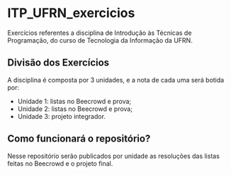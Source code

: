 # ITP_UFRN_exercicios
Exercícios referentes a disciplina de Introdução às Técnicas de Programação, do curso de Tecnologia da Informação da UFRN.

## Divisão dos Exercícios
A disciplina é composta por 3 unidades, e a nota de cada uma será botida por:
- Unidade 1: listas no Beecrowd e prova;
- Unidade 2: listas no Beecrowd e prova;
- Unidade 3: projeto integrador.

## Como funcionará o repositório?
Nesse repositório serão publicados por unidade as resoluções das listas feitas no Beecrowd e o projeto final.
